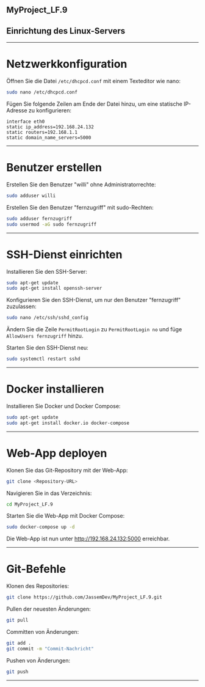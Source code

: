 ## MyProject_LF.9

## Einrichtung des Linux-Servers
---

# Netzwerkkonfiguration
Öffnen Sie die Datei `/etc/dhcpcd.conf` mit einem Texteditor wie nano:

```bash
sudo nano /etc/dhcpcd.conf
```

Fügen Sie folgende Zeilen am Ende der Datei hinzu, um eine statische IP-Adresse zu konfigurieren:

```
interface eth0
static ip_address=192.168.24.132
static routers=192.168.1.1
static domain_name_servers=5000
```

---

# Benutzer erstellen
Erstellen Sie den Benutzer "willi" ohne Administratorrechte:

```bash
sudo adduser willi
```

Erstellen Sie den Benutzer "fernzugriff" mit sudo-Rechten:

```bash
sudo adduser fernzugriff
sudo usermod -aG sudo fernzugriff
```

---

# SSH-Dienst einrichten
Installieren Sie den SSH-Server:

```bash
sudo apt-get update
sudo apt-get install openssh-server
```

Konfigurieren Sie den SSH-Dienst, um nur den Benutzer "fernzugriff" zuzulassen:

```bash
sudo nano /etc/ssh/sshd_config
```

Ändern Sie die Zeile `PermitRootLogin` zu `PermitRootLogin no` und füge `AllowUsers fernzugriff` hinzu.

Starten Sie den SSH-Dienst neu:

```bash
sudo systemctl restart sshd
```

---

# Docker installieren
Installieren Sie Docker und Docker Compose:

```bash
sudo apt-get update
sudo apt-get install docker.io docker-compose
```

---

# Web-App deployen
Klonen Sie das Git-Repository mit der Web-App:

```bash
git clone <Repository-URL>
```

Navigieren Sie in das Verzeichnis:

```bash
cd MyProject_LF.9
```

Starten Sie die Web-App mit Docker Compose:

```bash
sudo docker-compose up -d
```

Die Web-App ist nun unter http://192.168.24.132:5000 erreichbar.

---

# Git-Befehle
Klonen des Repositories:

```bash
git clone https://github.com/JassemDev/MyProject_LF.9.git
```

Pullen der neuesten Änderungen:

```bash
git pull
```

Committen von Änderungen:

```bash
git add .
git commit -m "Commit-Nachricht"
```

Pushen von Änderungen:

```bash
git push
```

---
